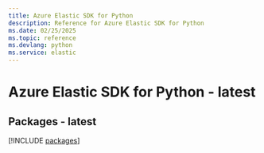 ```yaml
---
title: Azure Elastic SDK for Python
description: Reference for Azure Elastic SDK for Python
ms.date: 02/25/2025
ms.topic: reference
ms.devlang: python
ms.service: elastic
---
```

# Azure Elastic SDK for Python - latest
## Packages - latest
[!INCLUDE [packages](elastic-index.md)]